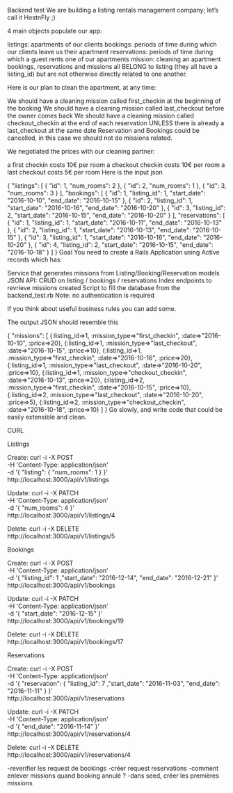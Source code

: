 Backend test
We are building a listing rentals management company; let’s call it HostnFly ;)

4 main objects populate our app:

listings: apartments of our clients
bookings: periods of time during which our clients leave us their apartment
reservations: periods of time during which a guest rents one of our apartments
mission: cleaning an apartment
bookings, reservations and missions all BELONG to listing (they all have a listing_id) but are not otherwise directly related to one another.

Here is our plan to clean the apartment, at any time:

We should have a cleaning mission called first_checkin at the beginning of the booking
We should have a cleaning mission called last_checkout before the owner comes back
We should have a cleaning mission called checkout_checkin at the end of each reservation UNLESS there is already a last_checkout at the same date
Reservation and Bookings could be cancelled, in this case we should not do missions related.

We negotiated the prices with our cleaning partner:

a first checkin costs 10€ per room
a checkout checkin costs 10€ per room
a last checkout costs 5€ per room
Here is the input json

{
  "listings": [
    { "id": 1, "num_rooms": 2 },
    { "id": 2, "num_rooms": 1 },
    { "id": 3, "num_rooms": 3 }
  ],
  "bookings": [
    { "id": 1, "listing_id": 1, "start_date": "2016-10-10", "end_date": "2016-10-15" },
    { "id": 2, "listing_id": 1, "start_date": "2016-10-16", "end_date": "2016-10-20" },
    { "id": 3, "listing_id": 2, "start_date": "2016-10-15", "end_date": "2016-10-20" }
  ],
  "reservations": [
    { "id": 1, "listing_id": 1, "start_date": "2016-10-11", "end_date": "2016-10-13" },
    { "id": 2, "listing_id": 1, "start_date": "2016-10-13", "end_date": "2016-10-15" },
    { "id": 3, "listing_id": 1, "start_date": "2016-10-16", "end_date": "2016-10-20" },
    { "id": 4, "listing_id": 2, "start_date": "2016-10-15", "end_date": "2016-10-18" }
  ]
}
Goal
You need to create a Rails Application using Active records which has:

Service that generates missions from Listing/Booking/Reservation models
JSON API:
CRUD on listing / bookings / reservations
Index endpoints to revrieve missions created
Script to fill the database from the backend_test.rb
Note: no authentication is required

If you think about useful business rules you can add some.

The output JSON should resemble this

{
  "missions": [
    {:listing_id=>1, :mission_type=>"first_checkin", :date=>"2016-10-10", :price=>20},
    {:listing_id=>1, :mission_type=>"last_checkout", :date=>"2016-10-15", :price=>10},
    {:listing_id=>1, :mission_type=>"first_checkin", :date=>"2016-10-16", :price=>20},
    {:listing_id=>1, :mission_type=>"last_checkout", :date=>"2016-10-20", :price=>10},
    {:listing_id=>1, :mission_type=>"checkout_checkin", :date=>"2016-10-13", :price=>20},
    {:listing_id=>2, :mission_type=>"first_checkin", :date=>"2016-10-15", :price=>10},
    {:listing_id=>2, :mission_type=>"last_checkout", :date=>"2016-10-20", :price=>5},
    {:listing_id=>2, :mission_type=>"checkout_checkin", :date=>"2016-10-18", :price=>10}
  ]
}
Go slowly, and write code that could be easily extensible and clean.

CURL

Listings

Create:
curl -i -X POST \
     -H 'Content-Type: application/json'    \
     -d '{ "listing": { "num_rooms": 1 } }' \
     http://localhost:3000/api/v1/listings


Update:
curl -i -X PATCH \
       -H 'Content-Type: application/json' \
       -d '{  "num_rooms": 4 }'\
       http://localhost:3000/api/v1/listings/4

Delete:
curl -i -X DELETE                               \
     http://localhost:3000/api/v1/listings/5


Bookings

Create:
curl -i -X POST \
     -H 'Content-Type: application/json'    \
     -d '{ "listing_id": 1 ,"start_date": "2016-12-14", "end_date": "2016-12-21" }' \
     http://localhost:3000/api/v1/bookings


Update:
curl -i -X PATCH \
       -H 'Content-Type: application/json' \
       -d '{  "start_date": "2016-12-15" }'\
       http://localhost:3000/api/v1/bookings/19

Delete:
curl -i -X DELETE                               \
     http://localhost:3000/api/v1/bookings/17


Reservations

Create:
curl -i -X POST \
     -H 'Content-Type: application/json'    \
     -d '{ "reservation": { "listing_id": 7 ,"start_date": "2016-11-03", "end_date": "2016-11-11" } }' \
     http://localhost:3000/api/v1/reservations


Update:
curl -i -X PATCH \
       -H 'Content-Type: application/json' \
       -d '{  "end_date": "2016-11-14" }'\
       http://localhost:3000/api/v1/reservations/4

Delete:
curl -i -X DELETE                               \
     http://localhost:3000/api/v1/reservations/4

-reverifier les request de bookings
-créer request reservations
-comment enlever missions quand booking annulé ?
-dans seed, créer les premières missions
